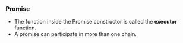 

### Promise
- The function inside the Promise constructor is called the **executor** function.
- A promise can participate in more than one chain.